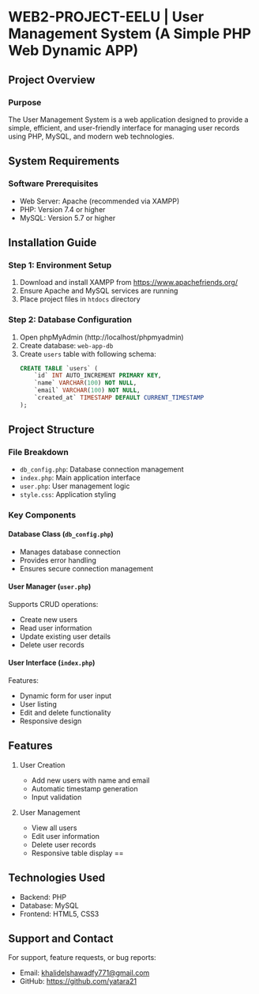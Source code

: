 # WEB2-PROJECT-EELU | User Management System (A Simple PHP Web Dynamic APP)

## Project Overview

### Purpose
The User Management System is a web application designed to provide a simple, efficient, and user-friendly interface for managing user records using PHP, MySQL, and modern web technologies.

## System Requirements

### Software Prerequisites
- Web Server: Apache (recommended via XAMPP)
- PHP: Version 7.4 or higher
- MySQL: Version 5.7 or higher

## Installation Guide

### Step 1: Environment Setup
1. Download and install XAMPP from https://www.apachefriends.org/
2. Ensure Apache and MySQL services are running
3. Place project files in `htdocs` directory

### Step 2: Database Configuration
1. Open phpMyAdmin (http://localhost/phpmyadmin)
2. Create database: `web-app-db`
3. Create `users` table with following schema:
   ```sql
   CREATE TABLE `users` (
       `id` INT AUTO_INCREMENT PRIMARY KEY,
       `name` VARCHAR(100) NOT NULL,
       `email` VARCHAR(100) NOT NULL,
       `created_at` TIMESTAMP DEFAULT CURRENT_TIMESTAMP
   );
   ```

## Project Structure

### File Breakdown
- `db_config.php`: Database connection management
- `index.php`: Main application interface
- `user.php`: User management logic
- `style.css`: Application styling

### Key Components

#### Database Class (`db_config.php`)
- Manages database connection
- Provides error handling
- Ensures secure connection management

#### User Manager (`user.php`)
Supports CRUD operations:
- Create new users
- Read user information
- Update existing user details
- Delete user records

#### User Interface (`index.php`)
Features:
- Dynamic form for user input
- User listing
- Edit and delete functionality
- Responsive design

## Features

1. User Creation
   - Add new users with name and email
   - Automatic timestamp generation
   - Input validation

2. User Management
   - View all users
   - Edit user information
   - Delete user records
   - Responsive table display
==
## Technologies Used
- Backend: PHP
- Database: MySQL
- Frontend: HTML5, CSS3

## Support and Contact

For support, feature requests, or bug reports:
- Email: khalidelshawadfy771@gmail.com
- GitHub: https://github.com/yatara21
